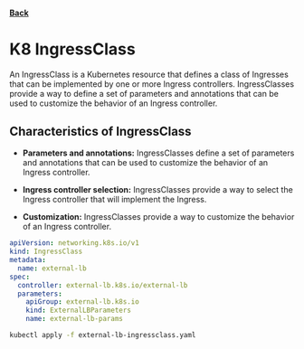 #### [Back](./Kubernetes-Resources.md)

# K8 IngressClass

An IngressClass is a Kubernetes resource that defines a class of Ingresses that can be implemented by one or more Ingress controllers. IngressClasses provide a way to define a set of parameters and annotations that can be used to customize the behavior of an Ingress controller.

## Characteristics of IngressClass

+ **Parameters and annotations:** IngressClasses define a set of parameters and annotations that can be used to customize the behavior of an Ingress controller.

+ **Ingress controller selection:** IngressClasses provide a way to select the Ingress controller that will implement the Ingress.

+ **Customization:** IngressClasses provide a way to customize the behavior of an Ingress controller.

```yaml
apiVersion: networking.k8s.io/v1
kind: IngressClass
metadata:
  name: external-lb
spec:
  controller: external-lb.k8s.io/external-lb
  parameters:
    apiGroup: external-lb.k8s.io
    kind: ExternalLBParameters
    name: external-lb-params
```

```bash
kubectl apply -f external-lb-ingressclass.yaml
```